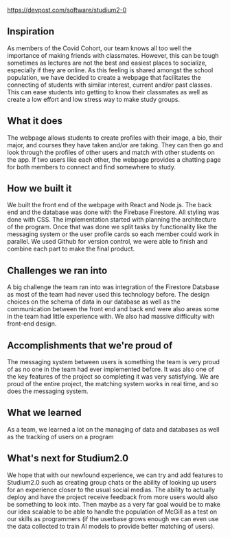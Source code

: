 https://devpost.com/software/studium2-0
## Inspiration
As members of the Covid Cohort, our team knows all too well the importance of making friends with classmates. However, this can be tough sometimes as lectures are not the best and easiest places to socialize, especially if they are online. As this feeling is shared amongst the school population, we have decided to create a webpage that facilitates the connecting of students with similar interest, current and/or past classes. This can ease students into getting to know their classmates as well as create a low effort and low stress way to make study groups.
## What it does
The webpage allows students to create profiles with their image, a bio, their major, and courses they have taken and/or are taking. They can then go and look through the profiles of other users and match with other students on the app. If two users like each other, the webpage provides a chatting page for both members to connect and find somewhere to study. 
## How we built it
We built the front end of the webpage with React and Node.js. The back end and the database was done with the Firebase Firestore. All styling was done with CSS. The implementation started with planning the architecture of the program. Once that was done we split tasks by functionality like the messaging system or the user profile cards so each member could work in parallel. We used Github for version control, we were able to finish and combine each part to make the final product.
## Challenges we ran into
A big challenge the team ran into was integration of the Firestore Database as most of the team had never used this technology before. The design choices on the schema of data in our database as well as the communication between the front end and back end were also areas some in the team had little experience with. We also had massive difficulty with front-end design.
## Accomplishments that we're proud of
The messaging system between users is something the team is very proud of as no one in the team had ever implemented  before. It was also one of the key features of the project so completing it was very satisfying. We are proud of the entire project, the matching system works in real time, and so does the messaging system.
## What we learned
As a team, we learned a lot on the managing of data and databases as well as the tracking of users on a program
## What's next for Studium2.0
We hope that with our newfound experience, we can try and add features to Studium2.0 such as creating group chats or the ability of looking up users for an experience closer to the usual social medias. The ability to actually deploy and have the project receive feedback from more users would also be something to look into. Then maybe as a very far goal would be to make our idea scalable to be able to handle the population of McGill as a test on our skills as programmers (if the userbase grows enough we can even use the data collected to train AI models to provide better matching of users).
